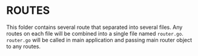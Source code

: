 # ROUTES

This folder contains several route that separated into several files. Any routes on each file will be combined into a single file named `router.go`. `router.go` will be called in main application and passing main router object to any routes.
